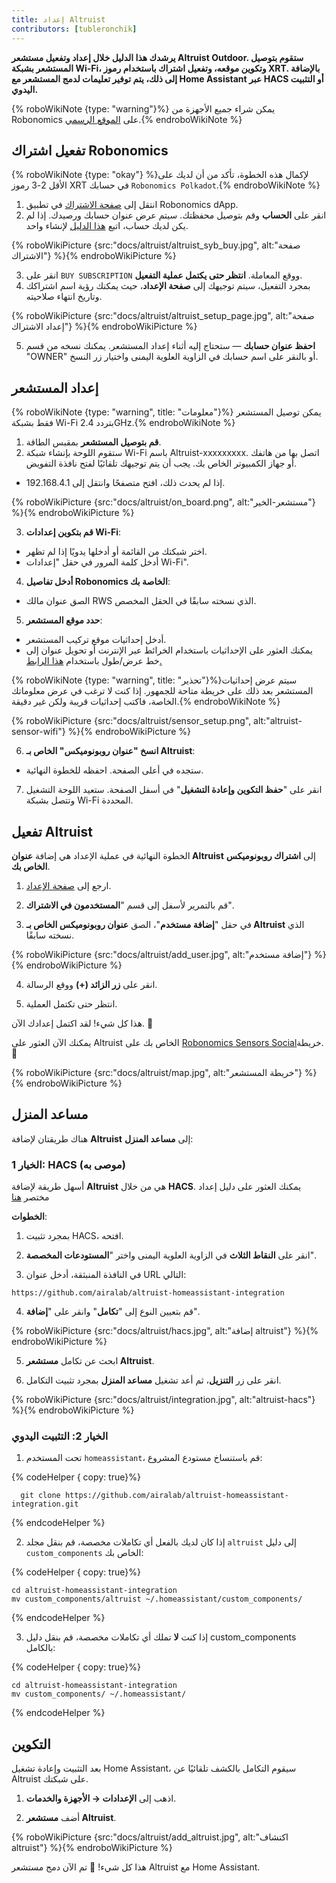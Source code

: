 ```yaml
---
title: إعداد Altruist
contributors: [tubleronchik]
---
```


**يرشدك هذا الدليل خلال إعداد وتفعيل مستشعر Altruist Outdoor. ستقوم بتوصيل المستشعر بشبكة Wi-Fi، وتكوين موقعه، وتفعيل اشتراك باستخدام رموز XRT. بالإضافة إلى ذلك، يتم توفير تعليمات لدمج المستشعر مع Home Assistant عبر HACS أو التثبيت اليدوي.**

{% roboWikiNote {type: "warning"}%} يمكن شراء جميع الأجهزة من Robonomics على [الموقع الرسمي](https://robonomics.network/devices/).{% endroboWikiNote %}

## تفعيل اشتراك Robonomics

{% roboWikiNote {type: "okay"} %}لإكمال هذه الخطوة، تأكد من أن لديك على الأقل 2-3 رموز XRT في حسابك `Robonomics Polkadot`.{% endroboWikiNote %}

1) انتقل إلى [صفحة الاشتراك](https://robonomics.app/#/rws-buy) في تطبيق Robonomics dApp.
2) انقر على **الحساب** وقم بتوصيل محفظتك. سيتم عرض عنوان حسابك ورصيدك.
إذا لم يكن لديك حساب، اتبع [هذا الدليل](https://wiki.robonomics.network/docs/create-account-in-dapp/) لإنشاء واحد.

{% roboWikiPicture {src:"docs/altruist/altruist_syb_buy.jpg", alt:"صفحة الاشتراك"} %}{% endroboWikiPicture %}

3) انقر على `BUY SUBSCRIPTION` ووقع المعاملة. **انتظر حتى يكتمل عملية التفعيل**.
4) بمجرد التفعيل، سيتم توجيهك إلى **صفحة الإعداد**، حيث يمكنك رؤية اسم اشتراكك وتاريخ انتهاء صلاحيته.

{% roboWikiPicture {src:"docs/altruist/altruist_setup_page.jpg", alt:"صفحة إعداد الاشتراك"} %}{% endroboWikiPicture %}

5) **احفظ عنوان حسابك** — ستحتاج إليه أثناء إعداد المستشعر. يمكنك نسخه من قسم "OWNER" أو بالنقر على اسم حسابك في الزاوية العلوية اليمنى واختيار زر النسخ.

## إعداد المستشعر

{% roboWikiNote {type: "warning", title: "معلومات"}%} يمكن توصيل المستشعر فقط بشبكة Wi-Fi بتردد 2.4GHz.{% endroboWikiNote %}

1) **قم بتوصيل المستشعر** بمقبس الطاقة.
2) ستقوم اللوحة بإنشاء شبكة Wi-Fi باسم Altruist-xxxxxxxxx. اتصل بها من هاتفك أو جهاز الكمبيوتر الخاص بك. يجب أن يتم توجيهك تلقائيًا لفتح نافذة التفويض.
- إذا لم يحدث ذلك، افتح متصفحًا وانتقل إلى 192.168.4.1.

{% roboWikiPicture {src:"docs/altruist/on_board.png", alt:"مستشعر-الخير"} %}{% endroboWikiPicture %}

3) **قم بتكوين إعدادات Wi-Fi**:
- اختر شبكتك من القائمة أو أدخلها يدويًا إذا لم تظهر.
- أدخل كلمة المرور في حقل "إعدادات Wi-Fi".

4) **أدخل تفاصيل Robonomics الخاصة بك**:
- الصق عنوان مالك RWS الذي نسخته سابقًا في الحقل المخصص.

5) **حدد موقع المستشعر**:
- أدخل إحداثيات موقع تركيب المستشعر.
- يمكنك العثور على الإحداثيات باستخدام الخرائط عبر الإنترنت أو تحويل عنوان إلى خط عرض/طول باستخدام [هذا الرابط.](https://www.latlong.net/convert-address-to-lat-long.html)

{% roboWikiNote {type: "warning", title: "تحذير"}%}سيتم عرض إحداثيات المستشعر بعد ذلك على خريطة متاحة للجمهور. إذا كنت لا ترغب في عرض معلوماتك الخاصة، فاكتب إحداثيات قريبة ولكن غير دقيقة.{% endroboWikiNote %}

{% roboWikiPicture {src:"docs/altruist/sensor_setup.png", alt:"altruist-sensor-wifi"} %}{% endroboWikiPicture %}

6) **انسخ "عنوان روبونوميكس" الخاص بـ Altruist**:
- ستجده في أعلى الصفحة. احفظه للخطوة النهائية.

7) انقر على "**حفظ التكوين وإعادة التشغيل**" في أسفل الصفحة. ستعيد اللوحة التشغيل وتتصل بشبكة Wi-Fi المحددة.

## تفعيل Altruist
الخطوة النهائية في عملية الإعداد هي إضافة **عنوان Altruist** إلى **اشتراك روبونوميكس الخاص بك**.

1) ارجع إلى [صفحة الإعداد](https://robonomics.app/#/rws-setup).

2) قم بالتمرير لأسفل إلى قسم "**المستخدمون في الاشتراك**".

3) في حقل "**إضافة مستخدم**"، الصق **عنوان روبونوميكس الخاص بـ Altruist** الذي نسخته سابقًا.

{% roboWikiPicture {src:"docs/altruist/add_user.jpg", alt:"إضافة مستخدم"} %}{% endroboWikiPicture %}

4) انقر على **زر الزائد (+)** ووقع الرسالة.

5) انتظر حتى تكتمل العملية.

هذا كل شيء! لقد اكتمل إعدادك الآن. 🎉

يمكنك الآن العثور على Altruist الخاص بك على [Robonomics Sensors Social](https://sensors.social/#)خريطة. 🚀

{% roboWikiPicture {src:"docs/altruist/map.jpg", alt:"خريطة المستشعر"} %}{% endroboWikiPicture %}

## مساعد المنزل

هناك طريقتان لإضافة **Altruist** إلى **مساعد المنزل**:

### الخيار 1: HACS (موصى به)

أسهل طريقة لإضافة **Altruist** هي من خلال **HACS**. يمكنك العثور على دليل إعداد مختصر [هنا](https://hacs.xyz/docs/use/)

**الخطوات**:
1) بمجرد تثبيت HACS، افتحه.

2) انقر على **النقاط الثلاث** في الزاوية العلوية اليمنى واختر "**المستودعات المخصصة**".

3) في النافذة المنبثقة، أدخل عنوان URL التالي:

```
https://github.com/airalab/altruist-homeassistant-integration
```
4) قم بتعيين النوع إلى "**تكامل**" وانقر على "**إضافة**".

{% roboWikiPicture {src:"docs/altruist/hacs.jpg", alt:"إضافة altruist"} %}{% endroboWikiPicture %}

5) ابحث عن تكامل **مستشعر Altruist**.

6) انقر على زر **التنزيل**، ثم أعد تشغيل **مساعد المنزل** بمجرد تثبيت التكامل.

{% roboWikiPicture {src:"docs/altruist/integration.jpg", alt:"altruist-hacs"} %}{% endroboWikiPicture %}

### الخيار 2: التثبيت اليدوي

1) تحت المستخدم `homeassistant`، قم باستنساخ مستودع المشروع:

{% codeHelper { copy: true}%}

```shell
  git clone https://github.com/airalab/altruist-homeassistant-integration.git
```

{% endcodeHelper %}

2) إذا كان لديك بالفعل أي تكاملات مخصصة، قم بنقل مجلد `altruist` إلى دليل `custom_components` الخاص بك:

{% codeHelper { copy: true}%}

```
cd altruist-homeassistant-integration
mv custom_components/altruist ~/.homeassistant/custom_components/
```

{% endcodeHelper %}

3) إذا كنت **لا** تملك أي تكاملات مخصصة، قم بنقل دليل custom_components بالكامل:

{% codeHelper { copy: true}%}

 ```
cd altruist-homeassistant-integration
mv custom_components/ ~/.homeassistant/
```

{% endcodeHelper %}

## التكوين

بعد التثبيت وإعادة تشغيل Home Assistant، سيقوم التكامل بالكشف تلقائيًا عن Altruist على شبكتك.

1) اذهب إلى **الإعدادات → الأجهزة والخدمات**.

2) أضف **مستشعر Altruist**.

{% roboWikiPicture {src:"docs/altruist/add_altruist.jpg", alt:"اكتشاف altruist"} %}{% endroboWikiPicture %}

هذا كل شيء! 🚀 تم الآن دمج مستشعر Altruist مع Home Assistant.